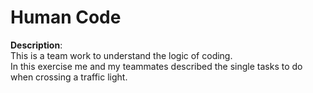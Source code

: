 # Human Code

**Description**:<br>
This is a team work to understand the logic of coding.<br>
In this exercise me and my teammates described the single tasks to do when crossing a traffic light.
